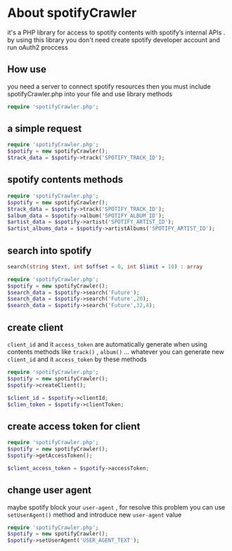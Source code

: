 # About spotifyCrawler
it's a PHP library for access to spotify contents with spotify’s internal APIs . by using this library you don't need create spotify developer account and run oAuth2 proccess

## How use
you need a server to connect spotify resources then you must include spotifyCrawler.php into your file and use library methods
```php
require 'spotifyCrawler.php';
```

## a simple request
```php
require 'spotifyCrawler.php';
$spotify = new spotifyCrawler();
$track_data = $spotify->track('SPOTIFY_TRACK_ID');
```

## spotify contents methods
```php
require 'spotifyCrawler.php';
$spotify = new spotifyCrawler();
$track_data = $spotify->track('SPOTIFY_TRACK_ID');
$album_data = $spotify->album('SPOTIFY_ALBUM_ID');
$artist_data = $spotify->artist('SPOTIFY_ARTIST_ID');
$artist_albums_data = $spotify->artistAlbums('SPOTIFY_ARTIST_ID');
```

## search into spotify
```php 
search(string $text, int $offset = 0, int $limit = 10) : array
```
```php
require 'spotifyCrawler.php';
$spotify = new spotifyCrawler();
$search_data = $spotify->search('Future');
$search_data = $spotify->search('Future',20);
$search_data = $spotify->search('Future',32,4);
```

## create client
`client_id` and it `access_token` are automatically generate
when using contents methods like `track()` , `album()` … whatever you can generate new `client_id` and it `access_token` by these methods
```php
require 'spotifyCrawler.php';
$spotify = new spotifyCrawler();
$spotify->createClient();

$client_id = $spotify->clientId;
$clien_token = $spotify->clientToken;
```

## create access token for client
```php
require 'spotifyCrawler.php';
$spotify = new spotifyCrawler();
$spotify->getAccessToken();

$client_access_token = $spotify->accessToken;
```

## change user agent
maybe spotify block your `user-agent` , for resolve this problem you can use `setUserAgent()` method and introduce new `user-agent` value
```php
require 'spotifyCrawler.php';
$spotify = new spotifyCrawler();
$spotify->setUserAgent('USER_AGENT_TEXT');
```

